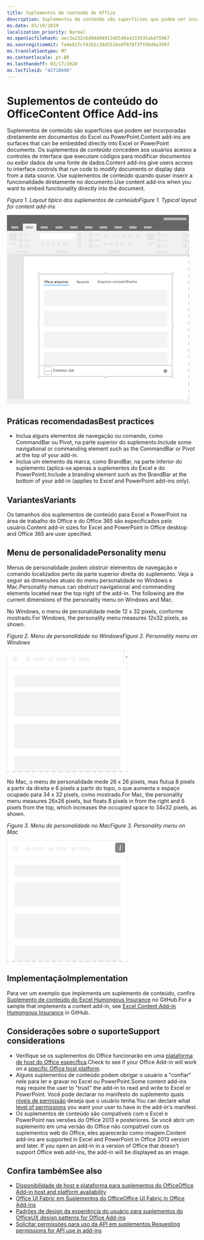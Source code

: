```yaml
---
title: Suplementos de conteúdo do Office
description: Suplementos de conteúdo são superfícies que podem ser incorporadas diretamente em documentos do Excel ou do PowerPoint que concedem aos usuários acesso a controles de interface que executam códigos para modificar documentos ou exibir dados de uma fonte de dados.
ms.date: 03/19/2019
localization_priority: Normal
ms.openlocfilehash: aec3a232c6d94d94913d6540a4333535abdf5967
ms.sourcegitcommit: fa4e81fcf41b1c39d5516edf078f3ffdbd4a3997
ms.translationtype: MT
ms.contentlocale: pt-BR
ms.lasthandoff: 03/17/2020
ms.locfileid: "42718696"
---
```

# <a name="content-office-add-ins"></a><span data-ttu-id="77f6f-103">Suplementos de conteúdo do Office</span><span class="sxs-lookup"><span data-stu-id="77f6f-103">Content Office Add-ins</span></span>

<span data-ttu-id="77f6f-104">Suplementos de conteúdo são superfícies que podem ser incorporadas diretamente em documentos do Excel ou PowerPoint.</span><span class="sxs-lookup"><span data-stu-id="77f6f-104">Content add-ins are surfaces that can be embedded directly into Excel or PowerPoint documents.</span></span> <span data-ttu-id="77f6f-105">Os suplementos de conteúdo concedem aos usuários acesso a controles de interface que executam códigos para modificar documentos ou exibir dados de uma fonte de dados.</span><span class="sxs-lookup"><span data-stu-id="77f6f-105">Content add-ins give users access to interface controls that run code to modify documents or display data from a data source.</span></span> <span data-ttu-id="77f6f-106">Use suplementos de conteúdo quando quiser inserir a funcionalidade diretamente no documento.</span><span class="sxs-lookup"><span data-stu-id="77f6f-106">Use content add-ins when you want to embed functionality directly into the document.</span></span>  

<span data-ttu-id="77f6f-107">*Figura 1. Layout típico dos suplementos de conteúdo*</span><span class="sxs-lookup"><span data-stu-id="77f6f-107">*Figure 1. Typical layout for content add-ins*</span></span>

![Imagem de exemplo exibindo um layout típico de suplementos de conteúdo.](../images/overview-with-app-content.png)

## <a name="best-practices"></a><span data-ttu-id="77f6f-109">Práticas recomendadas</span><span class="sxs-lookup"><span data-stu-id="77f6f-109">Best practices</span></span>

- <span data-ttu-id="77f6f-110">Inclua alguns elementos de navegação ou comando, como CommandBar ou Pivot, na parte superior do suplemento.</span><span class="sxs-lookup"><span data-stu-id="77f6f-110">Include some navigational or commanding element such as the CommandBar or Pivot at the top of your add-in.</span></span>
- <span data-ttu-id="77f6f-111">Inclua um elemento da marca, como BrandBar, na parte inferior do suplemento (aplica-se apenas a suplementos do Excel e do PowerPoint).</span><span class="sxs-lookup"><span data-stu-id="77f6f-111">Include a branding element such as the BrandBar at the bottom of your add-in (applies to Excel and PowerPoint add-ins only).</span></span>

## <a name="variants"></a><span data-ttu-id="77f6f-112">Variantes</span><span class="sxs-lookup"><span data-stu-id="77f6f-112">Variants</span></span>

<span data-ttu-id="77f6f-113">Os tamanhos dos suplementos de conteúdo para Excel e PowerPoint na área de trabalho do Office e do Office 365 são especificados pelo usuário.</span><span class="sxs-lookup"><span data-stu-id="77f6f-113">Content add-in sizes for Excel and PowerPoint in Office desktop and Office 365 are user specified.</span></span>

## <a name="personality-menu"></a><span data-ttu-id="77f6f-114">Menu de personalidade</span><span class="sxs-lookup"><span data-stu-id="77f6f-114">Personality menu</span></span>

<span data-ttu-id="77f6f-p102">Menus de personalidade podem obstruir elementos de navegação e comando localizados perto da parte superior direita do suplemento. Veja a seguir as dimensões atuais do menu personalidade no Windows e Mac.</span><span class="sxs-lookup"><span data-stu-id="77f6f-p102">Personality menus can obstruct navigational and commanding elements located near the top right of the add-in. The following are the current dimensions of the personality menu on Windows and Mac.</span></span>

<span data-ttu-id="77f6f-117">No Windows, o menu de personalidade mede 12 x 32 pixels, conforme mostrado.</span><span class="sxs-lookup"><span data-stu-id="77f6f-117">For Windows, the personality menu measures 12x32 pixels, as shown.</span></span>

<span data-ttu-id="77f6f-118">*Figura 2. Menu de personalidade no Windows*</span><span class="sxs-lookup"><span data-stu-id="77f6f-118">*Figure 2. Personality menu on Windows*</span></span> 

![Imagem mostrando o menu do personalidade na área de trabalho do Windows](../images/personality-menu-win.png)


<span data-ttu-id="77f6f-120">No Mac, o menu de personalidade mede 26 x 26 pixels, mas flutua 8 pixels a partir da direita e 6 pixels a partir do topo, o que aumenta o espaço ocupado para 34 x 32 pixels, como mostrado.</span><span class="sxs-lookup"><span data-stu-id="77f6f-120">For Mac, the personality menu measures 26x26 pixels, but floats 8 pixels in from the right and 6 pixels from the top, which increases the occupied space to 34x32 pixels, as shown.</span></span>

<span data-ttu-id="77f6f-121">*Figura 3. Menu de personalidade no Mac*</span><span class="sxs-lookup"><span data-stu-id="77f6f-121">*Figure 3. Personality menu on Mac*</span></span>

![Imagem mostrando o menu de personalidade na área de trabalho do Mac](../images/personality-menu-mac.png)

## <a name="implementation"></a><span data-ttu-id="77f6f-123">Implementação</span><span class="sxs-lookup"><span data-stu-id="77f6f-123">Implementation</span></span>

<span data-ttu-id="77f6f-124">Para ver um exemplo que implementa um suplemento de conteúdo, confira [Suplemento de conteúdo do Excel Humongous Insurance](https://github.com/OfficeDev/Excel-Content-Add-in-Humongous-Insurance) no GitHub.</span><span class="sxs-lookup"><span data-stu-id="77f6f-124">For a sample that implements a content add-in, see [Excel Content Add-in Humongous Insurance](https://github.com/OfficeDev/Excel-Content-Add-in-Humongous-Insurance) in GitHub.</span></span>

## <a name="support-considerations"></a><span data-ttu-id="77f6f-125">Considerações sobre o suporte</span><span class="sxs-lookup"><span data-stu-id="77f6f-125">Support considerations</span></span>

- <span data-ttu-id="77f6f-126">Verifique se os suplementos do Office funcionarão em uma [plataforma de host do Office específica](../overview/office-add-in-availability.md).</span><span class="sxs-lookup"><span data-stu-id="77f6f-126">Check to see if your Office Add-in will work on a [specific Office host platform](../overview/office-add-in-availability.md).</span></span>
- <span data-ttu-id="77f6f-127">Alguns suplementos de conteúdo podem obrigar o usuário a "confiar" nele para ler e gravar no Excel ou PowerPoint.</span><span class="sxs-lookup"><span data-stu-id="77f6f-127">Some content add-ins may require the user to "trust" the add-in to read and write to Excel or PowerPoint.</span></span> <span data-ttu-id="77f6f-128">Você pode declarar no manifesto do suplemento quais [níveis de permissão](../develop/requesting-permissions-for-api-use-in-content-and-task-pane-add-ins.md) deseja que o usuário tenha.</span><span class="sxs-lookup"><span data-stu-id="77f6f-128">You can declare what [level of permissions](../develop/requesting-permissions-for-api-use-in-content-and-task-pane-add-ins.md) you want your user to have in the add-in's manifest.</span></span>  
- <span data-ttu-id="77f6f-p104">Os suplementos de conteúdo são compatíveis com o Excel e PowerPoint nas versões do Office 2013 e posteriores. Se você abrir um suplemento em uma versão do Office não compatível com os suplementos web do Office, eles aparecerão como imagem.</span><span class="sxs-lookup"><span data-stu-id="77f6f-p104">Content add-ins are supported in Excel and PowerPoint in Office 2013 version and later. If you open an add-in in a version of Office that doesn't support Office web add-ins, the add-in will be displayed as an image.</span></span>

## <a name="see-also"></a><span data-ttu-id="77f6f-131">Confira também</span><span class="sxs-lookup"><span data-stu-id="77f6f-131">See also</span></span>

- [<span data-ttu-id="77f6f-132">Disponibilidade de host e plataforma para suplementos do Office</span><span class="sxs-lookup"><span data-stu-id="77f6f-132">Office Add-in host and platform availability</span></span>](../overview/office-add-in-availability.md)
- [<span data-ttu-id="77f6f-133">Office UI Fabric em Suplementos do Office</span><span class="sxs-lookup"><span data-stu-id="77f6f-133">Office UI Fabric in Office Add-ins</span></span>](../design/office-ui-fabric.md)
- [<span data-ttu-id="77f6f-134">Padrões de design da experiência do usuário para suplementos do Office</span><span class="sxs-lookup"><span data-stu-id="77f6f-134">UX design patterns for Office Add-ins</span></span>](../design/ux-design-pattern-templates.md)
- [<span data-ttu-id="77f6f-135">Solicitar permissões para uso da API em suplementos </span><span class="sxs-lookup"><span data-stu-id="77f6f-135">Requesting permissions for API use in add-ins</span></span>](../develop/requesting-permissions-for-api-use-in-content-and-task-pane-add-ins.md)
